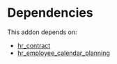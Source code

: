 # Dependencies

This addon depends on:

- [hr_contract](https://github.com/bringout/oca-ocb-hr/tree/fd0ec9fb231394028ae822d432cba192b5602deb/odoo-bringout-oca-ocb-hr_contract)
- [hr_employee_calendar_planning](https://github.com/bringout/oca-technical)
